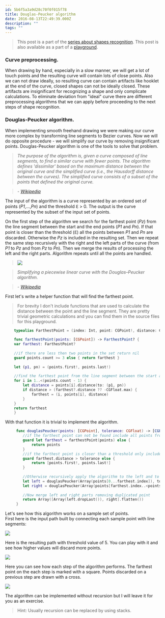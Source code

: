 ```yaml
---
id: 5b6f5a3a9d28c70f0f015f78
title: Douglas-Peucker algorithm
date: 2016-08-13T22:49:39.000Z
description: ""
tags: ""
---
```


> This post is a part of the [series about shapes recognition](http://ilya.puchka.me/shapes-recognition/). This post is also available as a part of a [playground](https://github.com/ilyapuchka/ShapesRecognition).

<!-- description -->

### Curve preprocessing.

When drawing by hand, especially in a slow manner, we will get a lot of touch points and the resulting curve will contain lots of close points. Also we can not draw ideally, so resulting curve can contain artifacts like hooklet at the end of the curve, closed shapes can not be ideally closed. These artifacts are insignificant for recognizing a shape and only complicate calculations. To eliminate deviation from "ideal" curve there are different preprocessing algorithms that we can apply before proceeding to the next steps of shape recognition.

### Douglas-Peucker algorithm.

When implementing smooth freehand drawing we were making our curve more complex by transforming line segments to Bezier curves. Now we will do opposite procedure - we will simplify our curve by removing insignificant points. Douglas-Peucker algorithm is one of the tools to solve that problem.

> _The purpose of the algorithm is, given a curve composed of line segments, to find a similar curve with fewer points. The algorithm defines 'dissimilar' based on the maximum distance between the original curve and the simplified curve (i.e., the Hausdorff distance between the curves). The simplified curve consists of a subset of the points that defined the original curve._

> _- [Wikipedia](https://en.wikipedia.org/wiki/Ramer%E2%80%93Douglas%E2%80%93Peucker_algorithm)_

The input of the algorithm is a curve represented by an ordered set of points (_P1_,...,_Pn_) and the threshold ℇ \> 0. The output is the curve represented by the subset of the input set of points.

On the first step of the algorithm we search for the farthest point (_Pz_) from the line segment between the start and the end points (_P1_ and _Pn_). If that point is closer than the threshold (ℇ) all the points between _P1_ and _Pn_ are discarded. Otherwise the _Pz_ is included in the resulting set. Then we repeat the same step recursively with the right and the left parts of the curve (from _P1_ to _Pz_ and from _Pz_ to _Pn_). Then we merge the results of processing the left and the right parts. Algorithm repeats until all the points are handled.

> ![](https://upload.wikimedia.org/wikipedia/commons/3/30/Douglas-Peucker_animated.gif)

> _Simplifying a piecewise linear curve with the Douglas–Peucker algorithm._

> _- [Wikipedia](https://upload.wikimedia.org/wikipedia/commons/3/30/Douglas-Peucker_animated.gif)_

First let's write a helper function that will find the farthest point.

> For brevity I don't include functions that are used to calculate the distance between the point and the line segment. They are pretty trivial geometric calculations and you can find them in the source files for this playground.

```swift
    typealias FarthestPoint = (index: Int, point: CGPoint!, distance: CGFloat)
    
    func farthestPoint(points: [CGPoint]) -> FarthestPoint? {
    var farthest: FarthestPoint?
    
    //if there are less then two points in the set return nil
    guard points.count >= 3 else { return farthest }
    
    let (p1, pn) = (points.first!, points.last!)
    
    //find the farthest point from the line segment between the start and the end points
    for i in 1..<(points.count - 1) {
        let distance = points[i].distance(to: (p1, pn))
        if distance > (farthest?.distance ?? -CGFloat.max) {
            farthest = (i, points[i], distance)
        }
    }
    return farthest
    }
```

With that function it is trivial to implement the algorithm.

```swift
     func douglasPeucker(points: [CGPoint], tolerance: CGFloat) -> [CGPoint] {
        //if the farthest point can not be found include all points from the input set
        guard let farthest = farthestPoint(points) else { 
            return points 
        }
        //if the farthest point is closer than a threshold only include the start and the end points of the input set
        guard farthest.distance > tolerance else { 
            return [points.first!, points.last!]
        }
     
        //Otherwise recursively apply the algorithm to the left and to the right parts of the set
        let left = douglasPeucker(Array(points[0...farthest.index]), tolerance: tolerance)
        let right = douglasPeucker(Array(points[farthest.index..<points.count]), tolerance: tolerance)
     
        //Now merge left and right parts removing duplicated point
        return Array([Array(left.dropLast()), right].flatten())
     }
```

Let's see how this algorithm works on a sample set of points.  
First here is the input path built by connecting each sample point with line segments:

![](/content/images/2016/08/Input-curve.png)

Here is the resulting path with threshold value of 5. You can play with it and see how higher values will discard more points.

![](/content/images/2016/08/Output-curve.png)

Here you can see how each step of the algorithm performs. The farthest point on the each step is marked with a square. Points discarded on a previous step are drawn with a cross.

![](/content/images/2016/08/douglas-peucker-iterations.gif)

The algorithm can be implemented without recursion but I will leave it for you as an exercise.

> Hint: Usually recursion can be replaced by using stacks.
